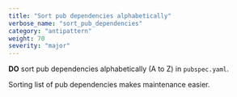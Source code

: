 ```yaml
---
title: "Sort pub dependencies alphabetically"
verbose_name: "sort_pub_dependencies"
category: "antipattern"
weight: 70
severity: "major"
---
```

**DO** sort pub dependencies alphabetically (A to Z) in `pubspec.yaml`.

Sorting list of pub dependencies makes maintenance easier.

